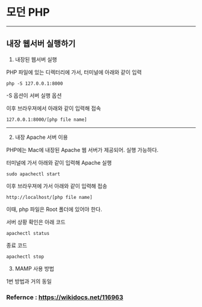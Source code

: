 # 모던 PHP

---

## 내장 웹서버 실행하기

1. 내장된 웹서버 실행

PHP 파일에 있는 디렉터리에 가서, 터미널에 아래와 같이 입력

```
php -S 127.0.0.1:8000
```

-S 옵션이 서버 실행 옵션

이후 브라우져에서 아래와 같이 입력해 접속

```
127.0.0.1:8000/[php file name]
```

---

2. 내장 Apache 서버 이용

PHP에는 Mac에 내장된 Apache 웹 서버가 제공되어. 실행 가능하다.

터미널에 가서 아래와 같이 입력해 Apache 실행

```
sudo apachectl start
```

이후 브라우져에 가서 아래와 같이 입력해 접송

```
http://localhost/[php file name]
```

이때, php 파일은 Root 폴더에 있어야 한다.

서버 상황 확인은 아래 코드

```
apachectl status
```

종료 코드

```
apachectl stop
```

3. MAMP 사용 방법

1번 방법과 거의 동일

### Refernce : https://wikidocs.net/116963